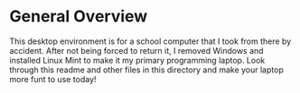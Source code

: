 # General Overview

This desktop environment is for a school computer that I took from there by accident. After not being forced to return it, I removed Windows and installed Linux Mint to make it my primary programming laptop. Look through this readme and other files in this directory and make your laptop more funt to use today!
